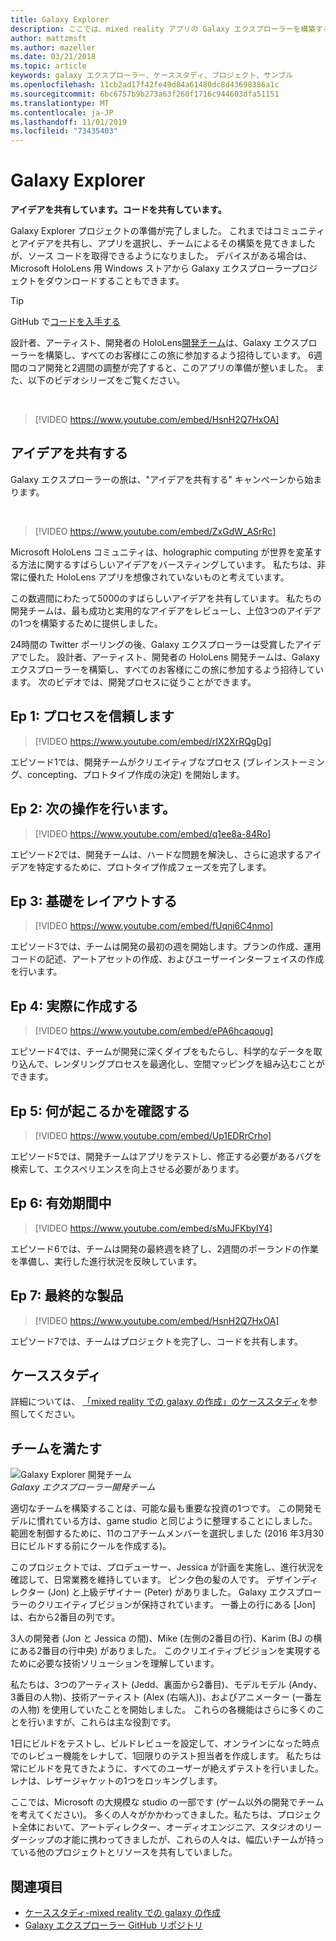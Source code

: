 ```yaml
---
title: Galaxy Explorer
description: ここでは、mixed reality アプリの Galaxy エクスプローラーを構築するときに、アイデアキャンペーンを共有することをお勧めします。
author: mattzmsft
ms.author: mazeller
ms.date: 03/21/2018
ms.topic: article
keywords: galaxy エクスプローラー、ケーススタディ、プロジェクト、サンプル
ms.openlocfilehash: 11cb2ad17f42fe49d84a61480dc8d43698386a1c
ms.sourcegitcommit: 6bc6757b9b273a63f260f1716c944603dfa51151
ms.translationtype: MT
ms.contentlocale: ja-JP
ms.lasthandoff: 11/01/2019
ms.locfileid: "73435403"
---
```

# <a name="galaxy-explorer"></a>Galaxy Explorer

**アイデアを共有しています。コードを共有しています。**

Galaxy Explorer プロジェクトの準備が完了しました。 これまではコミュニティとアイデアを共有し、アプリを選択し、チームによるその構築を見てきましたが、ソース コードを取得できるようになりました。 デバイスがある場合は、Microsoft HoloLens 用 Windows ストアから Galaxy エクスプローラープロジェクトをダウンロードすることもできます。
>[!TIP]
>GitHub で[コードを入手する](https://github.com/Microsoft/GalaxyExplorer)

設計者、アーティスト、開発者の HoloLens[開発チーム](galaxy-explorer.md#meet-the-team)は、Galaxy エクスプローラーを構築し、すべてのお客様にこの旅に参加するよう招待しています。 6週間のコア開発と2週間の調整が完了すると、このアプリの準備が整いました。 また、以下のビデオシリーズをご覧ください。

<br>

>[!VIDEO https://www.youtube.com/embed/HsnH2Q7HxOA]

## <a name="share-your-idea"></a>アイデアを共有する

Galaxy エクスプローラーの旅は、"アイデアを共有する" キャンペーンから始まります。

<br>

>[!VIDEO https://www.youtube.com/embed/ZxGdW_ASrRc]

Microsoft HoloLens コミュニティは、holographic computing が世界を変革する方法に関するすばらしいアイデアをバースティングしています。 私たちは、非常に優れた HoloLens アプリを想像されていないものと考えています。

この数週間にわたって5000のすばらしいアイデアを共有しています。 私たちの開発チームは、最も成功と実用的なアイデアをレビューし、上位3つのアイデアの1つを構築するために提供しました。

24時間の Twitter ポーリングの後、Galaxy エクスプローラーは受賞したアイデアでした。 設計者、アーティスト、開発者の HoloLens 開発チームは、Galaxy エクスプローラーを構築し、すべてのお客様にこの旅に参加するよう招待しています。 次のビデオでは、開発プロセスに従うことができます。

## <a name="ep-1-trust-the-process"></a>Ep 1: プロセスを信頼します

>[!VIDEO https://www.youtube.com/embed/rIX2XrRQgDg]

エピソード1では、開発チームがクリエイティブなプロセス (ブレインストーミング、concepting、プロトタイプ作成の決定) を開始します。

## <a name="ep-2-lets-do-this"></a>Ep 2: 次の操作を行います。

>[!VIDEO https://www.youtube.com/embed/q1ee8a-84Ro]

エピソード2では、開発チームは、ハードな問題を解決し、さらに追求するアイデアを特定するために、プロトタイプ作成フェーズを完了します。

## <a name="ep-3-laying-foundations"></a>Ep 3: 基礎をレイアウトする

>[!VIDEO https://www.youtube.com/embed/fUqni6C4nmo]

エピソード3では、チームは開発の最初の週を開始します。プランの作成、運用コードの記述、アートアセットの作成、およびユーザーインターフェイスの作成を行います。

## <a name="ep-4-make-it-real"></a>Ep 4: 実際に作成する

>[!VIDEO https://www.youtube.com/embed/ePA6hcaqoug]

エピソード4では、チームが開発に深くダイブをもたらし、科学的なデータを取り込んで、レンダリングプロセスを最適化し、空間マッピングを組み込むことができます。

## <a name="ep-5-see-what-happens"></a>Ep 5: 何が起こるかを確認する

>[!VIDEO https://www.youtube.com/embed/Up1EDRrCrho]

エピソード5では、開発チームはアプリをテストし、修正する必要があるバグを検索して、エクスペリエンスを向上させる必要があります。

## <a name="ep-6-coming-to-life"></a>Ep 6: 有効期間中

>[!VIDEO https://www.youtube.com/embed/sMuJFKbylY4]

エピソード6では、チームは開発の最終週を終了し、2週間のポーランドの作業を準備し、実行した進行状況を反映しています。

## <a name="ep-7-the-final-product"></a>Ep 7: 最終的な製品

>[!VIDEO https://www.youtube.com/embed/HsnH2Q7HxOA]

エピソード7では、チームはプロジェクトを完了し、コードを共有します。

## <a name="case-study"></a>ケーススタディ

詳細については、 [「mixed reality での galaxy の作成」のケーススタディ](case-study-creating-a-galaxy-in-mixed-reality.md)を参照してください。

## <a name="meet-the-team"></a>チームを満たす

![Galaxy Explorer 開発チーム](images/syiteampic.jpg)<br>
*Galaxy エクスプローラー開発チーム*

適切なチームを構築することは、可能な最も重要な投資の1つです。 この開発モデルに慣れている方は、game studio と同じように整理することにしました。 範囲を制御するために、11のコアチームメンバーを選択しました (2016 年3月30日にビルドする前にクールを作成する)。

このプロジェクトでは、プロデューサー、Jessica が計画を実施し、進行状況を確認して、日常業務を維持しています。 ピンク色の髪の人です。 デザインディレクター (Jon) と上級デザイナー (Peter) がありました。 Galaxy エクスプローラーのクリエイティブビジョンが保持されています。 一番上の行にある [Jon] は、右から2番目の列です。

3人の開発者 (Jon と Jessica の間)、Mike (左側の2番目の行)、Karim (BJ の横にある2番目の行中央) がありました。 このクリエイティブビジョンを実現するために必要な技術ソリューションを理解しています。

私たちは、3つのアーティスト (Jedd、裏面から2番目)、モデルモデル (Andy、3番目の人物)、技術アーティスト (Alex (右端人))、およびアニメーター (一番左の人物) を使用していたことを開始しました。 これらの各機能はさらに多くのことを行いますが、これらは主な役割です。

1日にビルドをテストし、ビルドレビューを設定して、オンラインになった時点でのレビュー機能をレナして、1回限りのテスト担当者を作成します。 私たちは常にビルドを見てきたように、すべてのユーザーが絶えずテストを行いました。 レナは、レザージャケットの1つをロッキングします。

ここでは、Microsoft の大規模な studio の一部です (ゲーム以外の開発でチームを考えてください)。 多くの人々がかかわってきました。私たちは、プロジェクト全体において、アートディレクター、オーディオエンジニア、スタジオのリーダーシップの才能に携わってきましたが、これらの人々は、幅広いチームが持っている他のプロジェクトとリソースを共有していました。

## <a name="see-also"></a>関連項目
* [ケーススタディ-mixed reality での galaxy の作成](case-study-creating-a-galaxy-in-mixed-reality.md)
* [Galaxy エクスプローラー GitHub リポジトリ](https://github.com/Microsoft/GalaxyExplorer)
